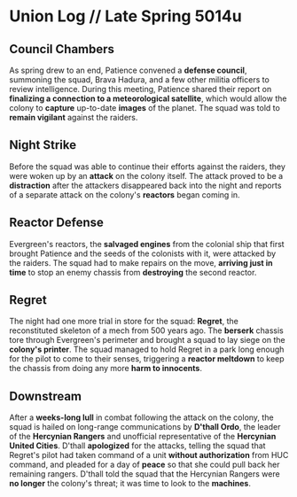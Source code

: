 # Union Log // Late Spring 5014u
## Council Chambers
As spring drew to an end, Patience convened a **defense council**, summoning the squad, Brava Hadura, and a few other militia officers to review intelligence. During this meeting, Patience shared their report on **finalizing a connection to a meteorological satellite**, which would allow the colony to **capture** up-to-date **images** of the planet. The squad was told to **remain vigilant** against the raiders.


## Night Strike
Before the squad was able to continue their efforts against the raiders, they were woken up by an **attack** on the colony itself. The attack proved to be a **distraction** after the attackers disappeared back into the night and reports of a separate attack on the colony's **reactors** began coming in.

## Reactor Defense
Evergreen's reactors, the **salvaged engines** from the colonial ship that first brought Patience and the seeds of the colonists with it, were attacked by the raiders. The squad had to make repairs on the move, **arriving just in time** to stop an enemy chassis from **destroying** the second reactor.

## Regret
The night had one more trial in store for the squad: **Regret**, the reconstituted skeleton of a mech from 500 years ago. The **berserk** chassis tore through Evergreen's perimeter and brought a squad to lay siege on the **colony's printer**. The squad managed to hold Regret in a park long enough for the pilot to come to their senses, triggering a **reactor meltdown** to keep the chassis from doing any more **harm to innocents**.

## Downstream
After a **weeks-long lull** in combat following the attack on the colony, the squad is hailed on long-range communications by **D'thall Ordo**, the leader of the **Hercynian Rangers** and unofficial representative of the **Hercynian United Cities**. D'thall **apologized** for the attacks, telling the squad that Regret's pilot had taken command of a unit **without authorization** from HUC command, and pleaded for a day of **peace** so that she could pull back her remaining rangers. D'thall told the squad that the Hercynian Rangers were **no longer** the colony's threat; it was time to look to the **machines**.

